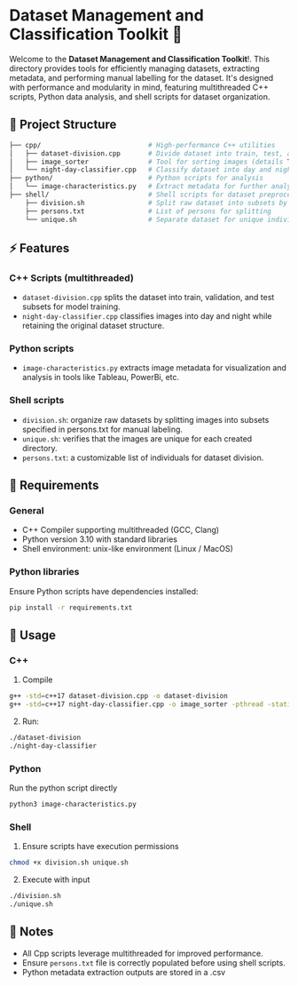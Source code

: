 # Dataset Management and Classification Toolkit 📁

Welcome to the **Dataset Management and Classification Toolkit**!.
This directory provides tools for efficiently managing datasets, extracting
metadata, and performing manual labelling for the dataset. It's designed with
performance and modularity in mind, featuring multithreaded C++ scripts,
Python data analysis, and shell scripts for dataset organization.

## 📁 Project Structure

```bash
├── cpp/                           # High-performance C++ utilities
│   ├── dataset-division.cpp       # Divide dataset into train, test, and validation
│   ├── image_sorter               # Tool for sorting images (details TBD)
│   └── night-day-classifier.cpp   # Classify dataset into day and night categories
├── python/                        # Python scripts for analysis
│   └── image-characteristics.py   # Extract metadata for further analysis (e.g., Tableau)
├── shell/                         # Shell scripts for dataset preprocessing
    ├── division.sh                # Split raw dataset into subsets by persons
    ├── persons.txt                # List of persons for splitting
    └── unique.sh                  # Separate dataset for unique individuals
```

## ⚡ Features

### C++ Scripts (multithreaded)

- `dataset-division.cpp` splits the dataset into train, validation, and test subsets for model training.
- `night-day-classifier.cpp` classifies images into day and night while retaining the original dataset structure.

### Python scripts

- `image-characteristics.py` extracts image metadata for visualization and analysis in tools like Tableau, PowerBi, etc.

### Shell scripts

- `division.sh`: organize raw datasets by splitting images into subsets specified in persons.txt for manual labeling.
- `unique.sh`: verifies that the images are unique for each created directory.
- `persons.txt`: a customizable list of individuals for dataset division.

## 🔧 Requirements

### General

- C++ Compiler supporting multithreaded (GCC, Clang)
- Python version 3.10 with standard libraries
- Shell environment: unix-like environment (Linux / MacOS)

### Python libraries

Ensure Python scripts have dependencies installed:

```bash
pip install -r requirements.txt
```

## 🚀 Usage

### C++

1. Compile

```bash
g++ -std=c++17 dataset-division.cpp -o dataset-division
g++ -std=c++17 night-day-classifier.cpp -o image_sorter -pthread -static-libstdc++ -static-libgcc
```

2. Run:

```bash
./dataset-division
./night-day-classifier
```

### Python

Run the python script directly

```bash
python3 image-characteristics.py
```

### Shell

1. Ensure scripts have execution permissions

```bash
chmod +x division.sh unique.sh
```

2. Execute with input

```bash
./division.sh
./unique.sh
```

## 📌 Notes

- All Cpp scripts leverage multithreaded for improved performance.
- Ensure `persons.txt` file is correctly populated before using shell scripts.
- Python metadata extraction outputs are stored in a .csv
